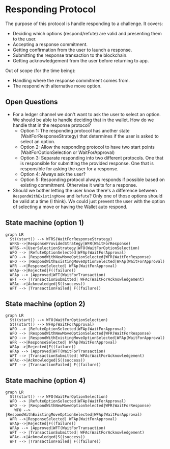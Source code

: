 # Responding Protocol

The purpose of this protocol is handle responding to a challenge.
It covers:

- Deciding which options (respond/refute) are valid and presenting them to the user.
- Accepting a response commitment.
- Getting confirmation from the user to launch a response.
- Submitting the response transaction to the blockchain.
- Getting acknowledgement from the user before returning to app.

Out of scope (for the time being):

- Handling where the response commitment comes from.
- The respond with alternative move option.

## Open Questions

- For a ledger channel we don't want to ask the user to select an option. We should be able to handle deciding that in the wallet. How do we handle that in the response protocol?
  - Option 1: The responding protocol has another state (WaitForResponseStrategy) that determines if the user is asked to select an option.
  - Option 2: Allow the responding protocol to have two start points (WaitForOptionSelection or WaitForApproval)
  - Option 3: Separate responding into two different protocols. One that is responsible for submitting the provided response. One that is responsible for asking the user for a response.
  - Option 4: Always ask the user?
  - Option 5: Responding protocol always responds if possible based on existing commitment. Otherwise it waits for a response.
- Should we bother letting the user know there's a difference between `RespondWithExistingMove` and `Refute`? Only one of those options should be valid at a time (I think). We could just prevent the user with the option of selecting a move or having the Wallet auto respond.

## State machine (option 1)

```mermaid
graph LR
  St((start)) --> WFRS(WaitForResponseStrategy)
  WFRS-->|ResponseProvidedStrategy|WFR(WaitForResponse)
  WFRS-->|UserSelectionStrategy|WFO(WaitForOptionSelection)
  WFO --> |RefuteOptionSelected|WFAp(WaitForApproval)
  WFO --> |RespondWithNewMoveOptionSelected|WFR(WaitForResponse)
  WFO --> |RespondWithExistingMoveOptionSelected|WFAp(WaitForApproval)
  WFR -->|ResponseSelected| WFAp(WaitForApproval)
  WFAp-->|Rejected|F((failure))
  WFAp --> |Approved|WFT(WaitForTransaction)
  WFT --> |TransactionSubmitted| WFAc(WaitForAcknowledgement)
  WFAc-->|Acknowledged|S((success))
  WFT --> |TransactionFailed| F((failure))
```

## State machine (option 2)

```mermaid
graph LR
  St((start)) --> WFO(WaitForOptionSelection)
  St((start)) --> WFAp(WaitForApproval)
  WFO --> |RefuteOptionSelected|WFAp(WaitForApproval)
  WFO --> |RespondWithNewMoveOptionSelected|WFR(WaitForResponse)
  WFO --> |RespondWithExistingMoveOptionSelected|WFAp(WaitForApproval)
  WFR -->|ResponseSelected| WFAp(WaitForApproval)
  WFAp-->|Rejected|F((failure))
  WFAp --> |Approved|WFT(WaitForTransaction)
  WFT --> |TransactionSubmitted| WFAc(WaitForAcknowledgement)
  WFAc-->|Acknowledged|S((success))
  WFT --> |TransactionFailed| F((failure))
```

## State machine (option 4)

```mermaid
graph LR
  St((start)) --> WFO(WaitForOptionSelection)
  WFO --> |RefuteOptionSelected|WFAp(WaitForApproval)
  WFO --> |RespondWithNewMoveOptionSelected|WFR(WaitForResponse)
    WFO --> |RespondWithExistingMoveOptionSelected|WFAp(WaitForApproval)
  WFR -->|ResponseSelected| WFAp(WaitForApproval)
  WFAp-->|Rejected|F((failure))
  WFAp --> |Approved|WFT(WaitForTransaction)
  WFT --> |TransactionSubmitted| WFAc(WaitForAcknowledgement)
  WFAc-->|Acknowledged|S((success))
  WFT --> |TransactionFailed| F((failure))
```
